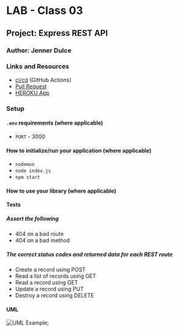 # LAB - Class 03

## Project: Express REST API

### Author: Jenner Dulce

### Links and Resources

- [ci/cd](https://github.com/jennerdulce/basic-express-server/actions) (GitHub Actions)
- [Pull Request](https://github.com/jennerdulce/basic-express-server/pull/3)
- [HEROKU App](https://jennerdulce-basic-express-serv.herokuapp.com/)

### Setup

#### `.env` requirements (where applicable)

- `PORT` - 3000

#### How to initialize/run your application (where applicable)

- `nodemon`
- `node index.js`
- `npm start`

#### How to use your library (where applicable)

#### Tests

##### Assert the following
- 404 on a bad route
- 404 on a bad method

##### The correct status codes and returned data for each REST route
- Create a record using POST
- Read a list of records using GET
- Read a record using GET
- Update a record using PUT
- Destroy a record using DELETE

#### UML

![UML Example](./UML.png);
